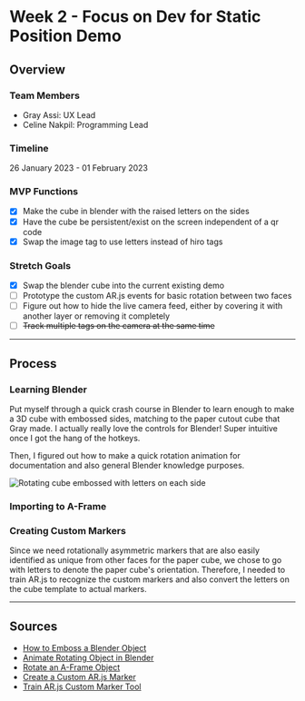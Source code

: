 # Week 2 - Focus on Dev for Static Position Demo

## Overview

### Team Members

- Gray Assi: UX Lead
- Celine Nakpil: Programming Lead

### Timeline

26 January 2023 - 01 February 2023

### MVP Functions

- [x] Make the cube in blender with the raised letters on the sides
- [x] Have the cube be persistent/exist on the screen independent of a qr code
- [x] Swap the image tag to use letters instead of hiro tags

### Stretch Goals

- [x] Swap the blender cube into the current existing demo
- [ ] Prototype the custom AR.js events for basic rotation between two faces
- [ ] Figure out how to hide the live camera feed, either by covering it with another layer or removing it completely
- [ ] ~~Track multiple tags on the camera at the same time~~

---

## Process

### Learning Blender

Put myself through a quick crash course in Blender to learn enough to make a 3D cube with embossed sides, matching to the paper cutout cube that Gray made. I actually really love the controls for Blender! Super intuitive once I got the hang of the hotkeys.

Then, I figured out how to make a quick rotation animation for documentation and also general Blender knowledge purposes.

![Rotating cube embossed with letters on each side]()

### Importing to A-Frame

### Creating Custom Markers

Since we need rotationally asymmetric markers that are also easily identified as unique from other faces for the paper cube, we chose to go with letters to denote the paper cube's orientation. Therefore, I needed to train AR.js to recognize the custom markers and also convert the letters on the cube template to actual markers.

---

## Sources

- [How to Emboss a Blender Object](https://youtu.be/lc3d0pM2fpo)
- [Animate Rotating Object in Blender](https://youtu.be/6oXkRIN_t0Y)
- [Rotate an A-Frame Object](https://github.com/aframevr/aframe/blob/master/docs/components/rotation.md)
- [Create a Custom AR.js Marker](https://medium.com/arjs/how-to-create-your-own-marker-44becbec1105)
- [Train AR.js Custom Marker Tool](https://ar-js-org.github.io/AR.js/three.js/examples/marker-training/examples/generator.html)
